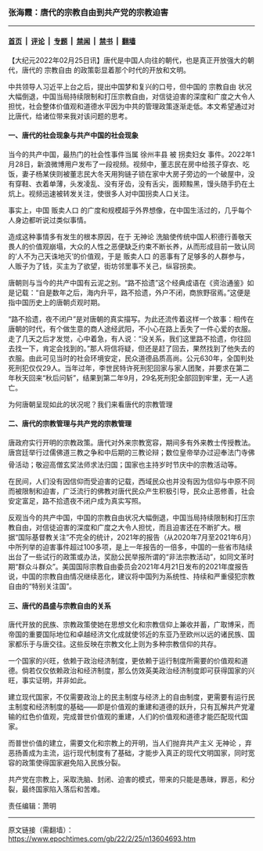 ### 张海霞：唐代的宗教自由到共产党的宗教迫害

---

#### [首页](../../../..?n13604693) &nbsp;|&nbsp; [评论](../../../../../epoch-comment?n13604693) &nbsp;|&nbsp; [专题](../../../../../epoch-special?n13604693) &nbsp;|&nbsp; [禁闻](../../../../../epoch-news?n13604693) &nbsp;|&nbsp; [禁书](../../../../../books?n13604693) &nbsp;|&nbsp; [翻墙](https://github.com/gfw-breaker/nogfw/blob/master/README.md?n13604693)


<div class="post_content" id="artbody" itemprop="articleBody">
 <!-- article content begin -->
 <p>
  【大纪元2022年02月25日讯】唐代是中国人向往的朝代，也是真正开放强大的朝代，唐代的
  <ok href="https://www.epochtimes.com/gb/tag/%E5%AE%97%E6%95%99%E8%87%AA%E7%94%B1.html">
   宗教自由
  </ok>
  的政策彰显着那个时代的开放和文明。
 </p>
 <p>
  中共领导人习近平上台之后，提出中国梦和复兴的口号，但中国的
  <ok href="https://www.epochtimes.com/gb/tag/%E5%AE%97%E6%95%99%E8%87%AA%E7%94%B1.html">
   宗教自由
  </ok>
  状况大幅倒退，中国当局持续限制和打压宗教自由，对信徒迫害的深度和广度之大令人担忧，社会整体价值观和道德水平因为中共的管理政策逐渐走低。本文希望通过对比唐代，给诸位带来我对该问题的思考。
 </p>
 <h4>
  一、唐代的社会现象与共产中国的社会现象
 </h4>
 <p>
  当今的共产中国，最热门的社会性事件当属
  <ok href="https://www.epochtimes.com/gb/tag/%E5%BE%90%E5%B7%9E%E4%B8%B0%E5%8E%BF.html">
   徐州丰县
  </ok>
  被
  <ok href="https://www.epochtimes.com/gb/tag/%E6%8B%90%E5%8D%96%E5%A6%87%E5%A5%B3.html">
   拐卖妇女
  </ok>
  事件。2022年1月28日，新浪微博用户发布了一段视频。视频中，董志民在房中给孩子穿衣、吃饭，妻子杨某侠则被董志民大冬天用狗链子锁在家中大房子旁边的一个破屋中，没有穿鞋、衣着单薄，头发凌乱、没有牙齿，没有舌尖，面颊黢黑，馒头随手扔在土炕上。视频迅速被转发关注，使很多人对中国拐卖人口关注。
 </p>
 <p>
  事实上，中国
  <ok href="https://www.epochtimes.com/gb/tag/%E8%B4%A9%E5%8D%96%E4%BA%BA%E5%8F%A3.html">
   贩卖人口
  </ok>
  的广度和规模超乎外界想像，在中国生活过的，几乎每个人身边都听说过类似事情。
 </p>
 <p>
  造成这种事情多有发生的根本原因，在于
  <ok href="https://www.epochtimes.com/gb/tag/%E6%97%A0%E7%A5%9E%E8%AE%BA.html">
   无神论
  </ok>
  洗脑使传统中国人积德行善敬天畏人的价值观崩塌，大众的人性之恶便缺乏约束不断长养，从而形成目前一致认同的‘人不为己天诛地灭’的价值观，于是
  <ok href="https://www.epochtimes.com/gb/tag/%E8%B4%A9%E5%8D%96%E4%BA%BA%E5%8F%A3.html">
   贩卖人口
  </ok>
  的恶事有了足够多的人群参与，人贩子为了钱，买主为了欲望，街坊邻里事不关己，纵容拐卖。
 </p>
 <p>
  唐朝则与当今的共产中国有云泥之别。“路不拾遗”这个经典成语在《资治通鉴》如是记载：“自是数年之后，海内升平，路不拾遗，外户不闭，商旅野宿焉。”这便是指中国历史上的唐朝贞观时期。
 </p>
 <p>
  “路不拾遗，夜不闭户”是对唐朝的真实描写。为此还流传着这样一个故事：相传在唐朝的时代，有个做生意的商人途经武阳，不小心在路上丢失了一件心爱的衣服。走了几天之后才发觉，心中着急，有人说：“没关系，我们这里路不拾遗，你往回去找一下，肯定会找到的。”那人将信将疑，但还是赶了回去，果然找到了他失去的衣服。由此可见当时的社会环境安定，民众道德品质高尚。公元630年，全国判处死刑犯仅仅29人。当年过年，李世民特许死刑犯回家与家人团聚，并要求在第二年秋天回来“秋后问斩”，结果到第二年9月，29名死刑犯全部回到牢里，无一人逃亡。
 </p>
 <p>
  为何唐朝呈现如此的状况呢？我们来看唐代的宗教管理
 </p>
 <h4>
  二、唐代的宗教管理与共产党的宗教管理
 </h4>
 <p>
  唐政府实行开明的宗教政策。唐代对外来宗教宽容，期间多有外来教士传授教法。唐宫廷举行过儒佛道三教之争和中后期的三教论辩；数位皇帝举办过迎奉法门寺佛骨活动；敬迎高僧玄奖法师求法归国；国家也主持岁时节庆中的宗教活动等。
 </p>
 <p>
  在民间，人们没有因信仰而受迫害的记载，西域民众也并没有因为信仰与中原不同而被限制和迫害，广泛流行的佛教对唐代民众产生积极引导，民众止恶修善，社会安定富足，路不拾遗夜不闭户成为真实写照。
 </p>
 <p>
  反观当今的共产中国，中国的宗教自由状况大幅倒退，中国当局持续限制和打压宗教自由，对信徒迫害的深度和广度之大令人担忧，而且迫害还在不断扩大。根据“国际基督教关注”不完全的统计，2021年的报告（从2020年7月至2021年6月）中所列举的迫害事件超过100多项，是上一年报告的一倍多，中国的一些省市陆续出台了一些试行的政策或办法，奖励公民举报所谓的“非法宗教活动”，如同文革时期“群众斗群众”。美国国际宗教自由委员会2021年4月21日发布的2021年度报告说，中国的宗教自由情况继续恶化，建议将中国列为系统性、持续和严重侵犯宗教自由的“特别关注国”。
 </p>
 <h4>
  三、唐代的昌盛与宗教自由的关系
 </h4>
 <p>
  唐代开放的民族、宗教政策使她在思想文化和宗教信仰上兼收并蓄，广取博采，而帝国的重要国际地位和卓越经济文化成就使邻近的东亚乃至欧州以远的诸民族、国家都乐于与唐交往。这些反映在宗教文化上则为多种宗教信仰的共存。
 </p>
 <p>
  一个国家的兴旺，依赖于政治经济制度，更依赖于运行制度所需要的价值观和道德。倘若仅仅依赖政治和经济制度，那么仿效英美政治经济制度即可获得国家的兴旺，事实证明，并非如此。
 </p>
 <p>
  建立现代国家，不仅需要政治上的民主制度与经济上的自由制度，更需要有运行民主制度和经济制度的基础——即是价值观的重建和道德的跃升，只有瓦解共产党灌输的红色价值观，完成普世价值观的重建，人们的价值观和道德才能匹配现代国家。
 </p>
 <p>
  而普世价值的建立，需要文化和宗教上的开明，当人们抛弃共产主义
  <ok href="https://www.epochtimes.com/gb/tag/%E6%97%A0%E7%A5%9E%E8%AE%BA.html">
   无神论
  </ok>
  ，弃恶扬善成为主流，运行现代制度有了基础，才能步入真正的现代文明国家，同时宽容的政策使得国家避免陷入民族分裂。
 </p>
 <p>
  共产党在宗教上，采取洗脑、封闭、迫害的模式，带来的只能是愚昧，罪恶，和分裂，最终国家陷入落后和苦难。
 </p>
 <p>
  责任编辑：萧明
 </p>
 <!-- article content end -->
 <div id="below_article_ad">
 </div>
</div>


---

原文链接（需翻墙）：https://www.epochtimes.com/gb/22/2/25/n13604693.htm